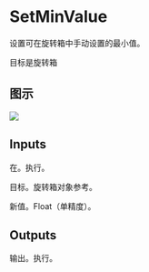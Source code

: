 # SetMinValue

设置可在旋转箱中手动设置的最小值。

目标是旋转箱

## 图示

![]($-20221218-18111408.png)

## Inputs

在。执行。

目标。旋转箱对象参考。

新值。Float（单精度）。 

## Outputs

输出。执行。
